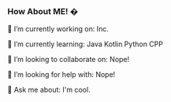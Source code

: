 ### How About ME! �

 🔭 I’m currently working on: Inc.
 
 🌱 I’m currently learning: Java Kotlin Python CPP
 
 👯 I’m looking to collaborate on: Nope!
 
 🤔 I’m looking for help with: Nope!
 
 💬 Ask me about: I'm cool.
